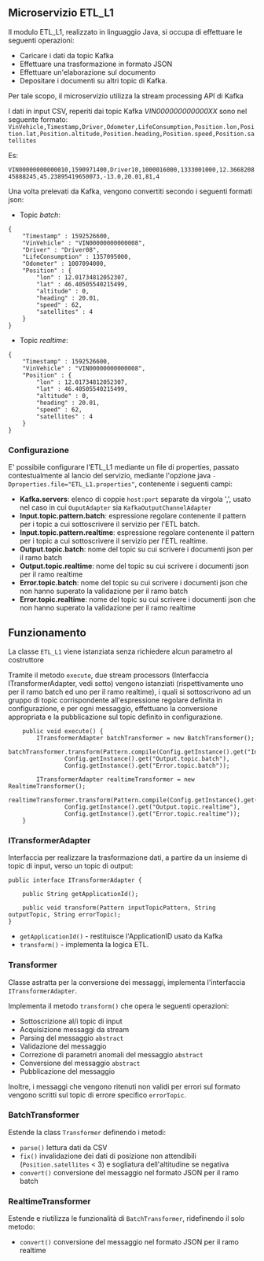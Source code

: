 ## Microservizio ETL_L1

Il modulo ETL_L1, realizzato in linguaggio Java, si occupa di effettuare le seguenti operazioni:

- Caricare i dati da topic Kafka
- Effettuare una trasformazione in formato JSON
- Effettuare un'elaborazione sul documento
- Depositare i documenti su altri topic di Kafka. 

Per tale scopo, il microservizio utilizza la stream processing API di Kafka

I dati in input CSV, reperiti dai topic Kafka _VIN000000000000XX_ sono nel seguente formato:
`VinVehicle,Timestamp,Driver,Odometer,LifeConsumption,Position.lon,Position.lat,Position.altitude,Position.heading,Position.speed,Position.satellites`

Es:

`VIN00000000000010,1590971400,Driver10,1000016000,1333001000,12.366820845888245,45.23895419650073,-13.0,20.01,81,4`

Una volta prelevati da Kafka, vengono convertiti secondo i seguenti formati json:

- Topic _batch_:
```
{
	"Timestamp" : 1592526600,
	"VinVehicle" : "VIN00000000000008",
	"Driver" : "Driver08",
	"LifeConsumption" : 1357095000,
	"Odometer" : 1007094000,
	"Position" : {
		"lon" : 12.01734812052307,
		"lat" : 46.40505540215499,
		"altitude" : 0,
		"heading" : 20.01,
		"speed" : 62,
		"satellites" : 4
	}
}
```

- Topic _realtime_:
```
{
	"Timestamp" : 1592526600,
	"VinVehicle" : "VIN00000000000008",
	"Position" : {
		"lon" : 12.01734812052307,
		"lat" : 46.40505540215499,
		"altitude" : 0,
		"heading" : 20.01,
		"speed" : 62,
		"satellites" : 4
	}
}
```


### Configurazione
E' possibile configurare l'ETL_L1 mediante un file di properties, passato contestualmente al lancio del servizio, 
mediante l'opzione java `-Dproperties.file="ETL_L1.properties"`, contenente i seguenti campi:

- **Kafka.servers**: elenco di coppie `host:port` separate da virgola ',', usato nel caso in cui `OuputAdapter` sia `KafkaOutputChannelAdapter`
- **Input.topic.pattern.batch**: espressione regolare contenente il pattern per i topic a cui sottoscrivere il servizio per l'ETL batch.  
- **Input.topic.pattern.realtime**: espressione regolare contenente il pattern per i topic a cui sottoscrivere il servizio per l'ETL realtime.  
- **Output.topic.batch**: nome del topic su cui scrivere i documenti json per il ramo batch  
- **Output.topic.realtime**: nome del topic su cui scrivere i documenti json per il ramo realtime
- **Error.topic.batch**: nome del topic su cui scrivere i documenti json che non hanno superato la validazione per il ramo batch  
- **Error.topic.realtime**: nome del topic su cui scrivere i documenti json che non hanno superato la validazione  per il ramo realtime

## Funzionamento
La classe `ETL_L1` viene istanziata senza richiedere alcun parametro al costruttore

Tramite il metodo `execute`, due stream processors (Interfaccia ITransformerAdapter, vedi sotto) vengono istanziati (rispettivamente uno per il ramo batch ed uno per il ramo realtime), i quali si sottoscrivono ad un gruppo di topic corrispondente all'espressione regolare definita in configurazione, e per ogni messaggio, effettuano la conversione appropriata e la pubblicazione sul topic definito in configurazione. 

```
    public void execute() {
        ITransformerAdapter batchTransformer = new BatchTransformer();
        batchTransformer.transform(Pattern.compile(Config.getInstance().get("Input.topic.pattern.batch")), 
                Config.getInstance().get("Output.topic.batch"), 
                Config.getInstance().get("Error.topic.batch"));

        ITransformerAdapter realtimeTransformer = new RealtimeTransformer();
        realtimeTransformer.transform(Pattern.compile(Config.getInstance().get("Input.topic.pattern.realtime")), 
                Config.getInstance().get("Output.topic.realtime"), 
                Config.getInstance().get("Error.topic.realtime"));
    }
```

### ITransformerAdapter
Interfaccia per realizzare la trasformazione dati, a partire da un insieme di topic di input, verso un topic di output:
```
public interface ITransformerAdapter {

    public String getApplicationId();

    public void transform(Pattern inputTopicPattern, String outputTopic, String errorTopic);
}
```

- `getApplicationId()` - restituisce l'ApplicationID usato da Kafka
- `transform()` - implementa la logica ETL.



### Transformer
Classe astratta per la conversione dei messaggi, implementa l'interfaccia `ITransformerAdapter`.

Implementa il metodo `transform()` che opera le seguenti operazioni:

- Sottoscrizione al/i topic di input
- Acquisizione messaggi da stream
- Parsing del messaggio `abstract`
- Validazione del messaggio
- Correzione di parametri anomali del messaggio `abstract`
- Conversione del messaggio `abstract`
- Pubblicazione del messaggio

Inoltre, i messaggi che vengono ritenuti non validi per errori sul formato vengono scritti sul topic di errore specifico
 `errorTopic`.

### BatchTransformer
Estende la class `Transformer` definendo i metodi:

- `parse()` lettura dati da CSV
- `fix()` invalidazione dei dati di posizione non attendibili (`Position.satellites` < 3) e sogliatura dell'altitudine 
se negativa
- `convert()` conversione del messaggio nel formato JSON per il ramo batch

### RealtimeTransformer
Estende e riutilizza le funzionalità di `BatchTransformer`, ridefinendo il solo metodo:

- `convert()` conversione del messaggio nel formato JSON per il ramo realtime 